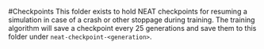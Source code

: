 #Checkpoints
This folder exists to hold NEAT checkpoints for resuming a simulation in case of a crash
or other stoppage during training. The training algorithm will save a checkpoint every
25 generations and save them to this folder under `neat-checkpoint-<generation>`.